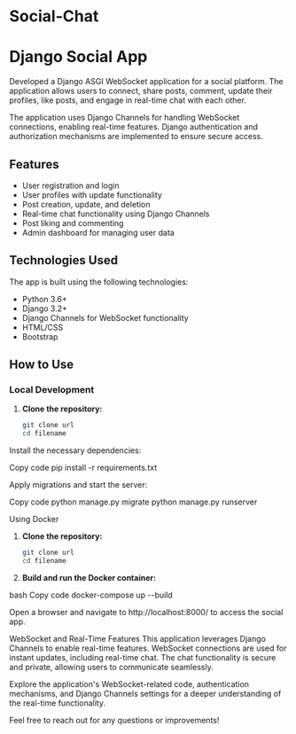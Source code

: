 # Social-Chat
# Django Social App

Developed a Django ASGI WebSocket application for a social platform. The application allows users to connect, share posts, comment, update their profiles, like posts, and engage in real-time chat with each other.

The application uses Django Channels for handling WebSocket connections, enabling real-time features. Django authentication and authorization mechanisms are implemented to ensure secure access.

## Features
- User registration and login
- User profiles with update functionality
- Post creation, update, and deletion
- Real-time chat functionality using Django Channels
- Post liking and commenting
- Admin dashboard for managing user data

## Technologies Used
The app is built using the following technologies:
- Python 3.6+
- Django 3.2+
- Django Channels for WebSocket functionality
- HTML/CSS
- Bootstrap

## How to Use

### Local Development

1. **Clone the repository:**
   ```bash
   git clone url
   cd filename


Install the necessary dependencies:

Copy code
pip install -r requirements.txt


Apply migrations and start the server:

Copy code
python manage.py migrate
python manage.py runserver


Using Docker

1. **Clone the repository:**
   ```bash
   git clone url
   cd filename


2. **Build and run the Docker container:**

bash
Copy code
docker-compose up --build 



Open a browser and navigate to http://localhost:8000/ to access the social app.

WebSocket and Real-Time Features
This application leverages Django Channels to enable real-time features. WebSocket connections are used for instant updates, including real-time chat. The chat functionality is secure and private, allowing users to communicate seamlessly.

Explore the application's WebSocket-related code, authentication mechanisms, and Django Channels settings for a deeper understanding of the real-time functionality.

Feel free to reach out for any questions or improvements!
